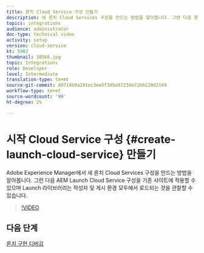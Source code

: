 ```yaml
---
title: 론치 Cloud Service 구성 만들기
description: 새 론치 Cloud Services 구성을 만드는 방법을 알아봅니다. 그런 다음 론치 Cloud Service 구성을 기존 사이트에 적용할 수 있으며 론치 라이브러리는 작성자와 게시 환경 모두에서 로드되는 것을 관찰할 수 있습니다.
topics: integrations
audience: administrator
doc-type: technical video
activity: setup
version: cloud-service
kt: 5982
thumbnail: 38566.jpg
topic: Integrations
role: Developer
level: Intermediate
translation-type: tm+mt
source-git-commit: d9714b9a291ec3ee5f3dba9723de72bb120d2149
workflow-type: tm+mt
source-wordcount: '99'
ht-degree: 2%

---
```



# 시작 Cloud Service 구성 {#create-launch-cloud-service} 만들기

Adobe Experience Manager에서 새 론치 Cloud Services 구성을 만드는 방법을 알아봅니다. 그런 다음 AEM Launch Cloud Service 구성을 기존 사이트에 적용할 수 있으며 Launch 라이브러리는 작성자 및 게시 환경 모두에서 로드되는 것을 관찰할 수 있습니다.

>[!VIDEO](https://video.tv.adobe.com/v/38566?quality=12&learn=on)

## 다음 단계

[론치 구현 디버깅](debug-launch-implementation.md)
